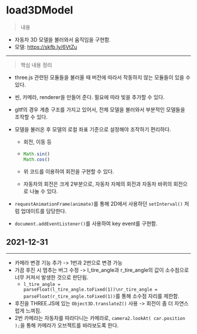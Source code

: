 # load3DModel

> 내용

- 자동차 3D 모델을 불러와서 움직임을 구현함.	
- 모델: https://skfb.ly/6VtZu

---

> 핵심 내용 정리

- three.js 관련된 모듈들을 불러올 때 버전에 따라서 작동하지 않는 모듈들이 있을 수 있다.

- 씬, 카메라,  renderer을 만들어 준다. 필요에 따라 빛을 추가할 수 있다.

- gltf의 경우 계층 구조를 가지고 있어서, 전체 모델을 불러와서 부분적인 모델들을 조작할 수 있다.

- 모델을 불러온 후 모델의 로컬 좌표 기준으로 설정해야 조작하기 편리하다.

  - 회전, 이동 등

  - ```javascript
    Math.sin()
    Math.cos()
    ```

  - 위 코드를 이용하여 회전을 구현할 수 있다.

  - 자동차의 회전은 크게 2부분으로, 자동차 자체의 회전과 자동차 바퀴의 회전으로 나눌 수 있다.

- ```requestAnimationFrame(animate)```를 통해 2D에서 사용하던 ```setInterval()``` 처럼 업데이트를 담당한다.

- ```document.addEventListener()```를 사용하여 key event를 구현함.

## 2021-12-31
---
+ 카메라 변경 기능 추가 -> 1번과 2번으로 변경 가능
+ 가끔 후진 시 멈추는 버그 수정 -> l_tire_angle과 r_tire_angle의 값이 소수점으로 너무 커져서 발생한 것으로 판단됨.
  - ```l_tire_angle = parseFloat(l_tire_angle.toFixed(1))\nr_tire_angle = parseFloat(r_tire_angle.toFixed(1))```를 통해 소수점 자리를 제한함.
+ 후진을 THREE.JS에 있는 ```Object3D.translateZ()``` 사용 -> 회전이 좀 더 자연스럽게 느껴짐.
+ 2번 카메라는 자동차를 따라다니는 카메라로, ```camera2.lookAt( car.position );```을 통해 카메라가 오브젝트를 바라보도록 한다.
